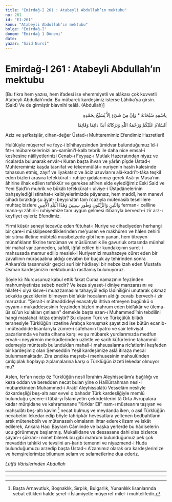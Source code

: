 ```yaml
---
title: "Emirdağ-I 261 : Atabeyli Abdullah’ın mektubu"
no: 261
id: "E1-261"
konu: "Atabeyli Abdullah’ın mektubu"
bolge: "Emirdağ-I"
donem: "Emirdağ 1 Dönemi"
date: 
yazar: "Said Nursî"
---
```


# Emirdağ-I 261 : Atabeyli Abdullah’ın mektubu

<p class="takdim">[Bu fıkra hem yazısı, hem ifadesi ise ehemmiyetli ve alâkası çok kuvvetli Atabeyli Abdullah’ındır. Bu mübarek kardeşimiz isterse Lâhika’ya girsin. (Said) Ve de girmiştir biavnihi teâlâ. (Abdullah)]</p>

<p class="arabic" dir="rtl" title="Meal: “Subhân Allah’ın adıyla” * “Hiçbir şey yoktur ki O'nu hamd ile tesbih etmesin” [İsrâ 17:44]">بِاسْمِهِ سُبْحَانَهُ * وَاِنْ مِنْ شَىْءٍ اِلاَّ يُسَبِّحُ بِحَمْدِهِ</p>

<p class="arabic" dir="rtl" title="Meal: “Allah’ın selâmı, rahmeti ve bereketleri, ebedî, dâimen ve kāimen üzerinize olsun.”">اَلسَّلاَمُ عَلَيْكُمْ وَرَحْمَةُ اللّٰهِ وَبَرَكَاتُهُ اَبَدًا دَائِمًا وَقَائِمًا</p>

Aziz ve şefkatşiâr, cihan-değer Üstad-ı Muhteremimiz Efendimiz Hazretleri!

Hulûlüyle müşerref ve feyz-i bînihayesinden ümidvar bulunduğumuz îd-i fıtr-ı mübarekelerinizi an-samîmi'l-kalb tebrik ile daha nice emsal-i kesîresine nâiliyetlerinizi Cenab-ı Feyyaz-ı Mutlak Hazeratından niyaz ve ricalarda bulunarak envâr-ı Kuran başta ihvan ve yârân pîşde Üstad-ı Muhteremimiz kaşda tasnifat ve tekemmülât-ı nuriyenin hasîn kalesinde tahassun etmiş, zayıf ve liyakatsız ve âciz uzuvlarını alâ-kadri't-tâka teşkil eden bizleri arasıra tefekkürat-ı ruhiye gıdalarımızı gerek Asâ-yı Musa’nın âhirine ilhak edilen tefekkür ve gerekse ahîren elde eylediğimiz Eski Said ve Yeni Said’in muhrik ve bükâlı tefekkürat-ı ulviye-i Üstadânelerinin bahşeylediği istirahat-ı kalbiyelerimizde pâyansız, hem maddî, hem manevi cihadı bıraktığı şu âyât-ı beyyinâtın tam i’cazıyla mütenasib tesellilere muhtaç bizlere <span class="arabic" dir="rtl" title="">وَالتِّينِ وَالزَّيْتُونِ وَطُورِ سِينِينَ وَهٰذَا الْبَلَدِ الْأَمِينِ</span> ferman-ı celîline mana-yı zâhirî-i ruhiyemize tam uygun gelmesi itibarıyla bervech-i zîr arz-ı keyfiyet eyleriz Efendimiz.

Yirmi küsür seneyi tecavüz eden fütuhat-ı Nuriye ve cihadiyeden herhangi bir çare-i müşkilpesendliklerinden me’yusen ve makhûren ve hâlen zehirli bir sıtma illetine mübtelâ musibetzede gibi hem yanan, hem titreyen münafıkların fikrine tercüman ve müslümanlık ile gavurluk ortasında münhal bir mahal var zanneden, safdil, iğfal edilen bir kundakçının suret-i mahsusada memur edilip meslek-i Nuriyemizi muahazeye cüret eden bir zavallının müracaatına aldığı cevabın bir buçuk ay tehirinden sonra Ankara’da tasannukâr geçici surî bir hâdiseyi bir nebze izah eden Mustafa Osman kardeşimizin mektubunda rastlamış bulunuyoruz.

Şöyle ki: Nurcusunuz kabul ettik fakat Cuma namazının feyzinden mahrumiyetinize sebeb nedir? Ve keza siyaset-i diniye manzarasını ve hilafet-i ulya kisve-i muazzamasını tahayyül edip lâdinîliğini unutarak çıkmaz sokakta gezdiklerini bilmeyen bid'akâr hocaların aldığı cevabı bervech-i zîr maruzdur. "Şerait-i müteaddideyi esasatıyla ihtiva etmeyen bugünkü o eyyam-ı mukaddesesinin feyzinden bizleri mahrum eden bid’akâr ve ülema-üs sû’un kulakları çınlasın" demekle başta ezan-ı Muhammedî’nin tebdilini hangi maslahat iktiza etmiştir? Şu diyarın Türk ve Türkçülük bilâdı teranesiyle Türklüğün izzetine Arabça konuşmak şayet zıd ise bütün ecanib-i müteaddide lisanlarıyla zümre-i süfehanın tiyatro ve sair lehviyat pazarlarında ve hatta cihana karşı ve şu mübarek yurdlarımızda medfun ervah-ı neyyirenin merkadlerinden uzletle ve sarih küfürlerine tahammül edemeyip müntesib bulundukları mahall-i mahsusalarına ric’atlerini keşfeden bir kardeşimiz olan Şemseddin Yeşil kardeşimize aslâ itiraza mecal bulunmamaktadır. Zira zındıka meşreb-i menhusesinin mahsulünden çırılçıplak hoplayıp zıplamalarına karşı o Türklüğün izzeti lekedar olmuyor mu?

Aslen, fer'an necip öz Türklüğün nesli İbrahim Aleyhisselâm’a bağlılığı ve keza oddan ve beredden necat bulan yine o Halîlürrahman nesl-i mübarekinden Muhammed-i Arabî Aleyhissalâtü Vesselâm nesliyle özkardeşliği beş-altı asır evvel o bahadır Türk kardeşliğiyle memlû bulunduğu şecere-i tûbâ-yı İslamiyetin çekirdeklerini tâ Orta Avrupalara kadar mürşidane ve kahramanane "Kırklar Eli" nam-ı müstearını taşıyan ve mahsulâtı beş-altı kavim [^1] necat bulmuş ve meydanda iken, o asıl Türklüğün necabetini lekedar edip böyle tahripkâr hevesatlara yeltenen bedbahtların artık mütenebbih ve mütenassıh olmalarını ihtar ederek ilzam ve iskât edilerek, Ankara Hacı Bayram Câmiinde ve başka yerlerde bu hâdiselerin ucu görünmeye başlanmış. Mukallidane ve dessasane dahi olsa bizlerce şâyan-ı şükran-ı nimet bilerek bu gibi mahrum bulunduğumuz pek çok mevaddın tahkiki ve tevsiini an-karib temenni ve niyazmend-i Huda bulunduğumuzu arzedip başta Üstad-ı A’zamımız olarak ora kardeşlerimize ve hemşirelerimize bilumum selam ve selametlerine dua ederiz.

*Lütfü Vârislerinden*
*Abdullah*

***

***
[^1]: Başta Arnavutluk, Boşnaklık, Sırplık, Bulgarlık, Yunanlılık lisanlarında sebat ettikleri halde şeref-i İslamiyetle müşerref milel-i muhtelifedir.
